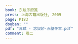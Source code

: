 ```yaml
---
book: 东坡乐府笺
press: 上海古籍出版社, 2009
page: P183
douban: ""
pdf: "苏轼 - 念奴娇·赤壁怀古.pdf"
comment: 卷二
---
```

